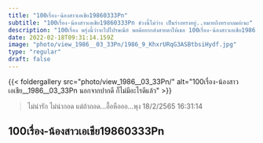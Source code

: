 ```yaml
---
title: "100เรื่อง-น้องสาวเอเชีย19860333Pn"
subtitle: "100เรื่อง-น้องสาวเอเชีย19860333Pn ช่วงนี้ไม่ว่าง เป็นร่างทรงอยู่..หมายถึงทรงกลมอ่ะนะ"
description: "100เรื่อง พรุ่งนี้ว่าจะไปไปรษณีย์ พอดีอยากส่งสายตาให้เธอ 100เรื่อง-น้องสาวเอเชีย19860333Pn 18/2/2565 16:31:14"
date: 2022-02-18T09:31:14.159Z
image: "photo/view_1986__03_33Pn/1986_9_KhxrURqG3ASBtbsiHydf.jpg"
type: "regular"
draft: false
---
```


{{< foldergallery src="photo/view_1986__03_33Pn/" alt="100เรื่อง-น้องสาวเอเชีย__1986__03_33Pn นอกจากปากดี ก็ไม่มีอะไรดีแล้ว" >}}


> ไม่น่ารัก ไม่น่ากอด แต่ถ้าถอด…อื้อหือออ…พุง 18/2/2565 16:31:14

## 100เรื่อง-น้องสาวเอเชีย19860333Pn
